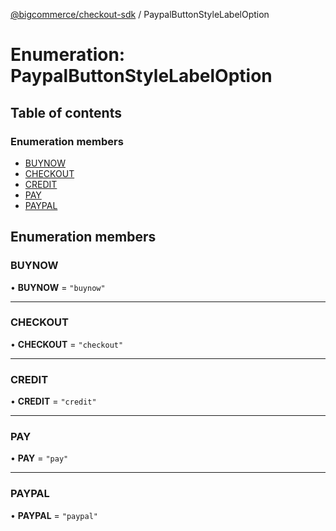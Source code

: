 [@bigcommerce/checkout-sdk](../README.md) / PaypalButtonStyleLabelOption

# Enumeration: PaypalButtonStyleLabelOption

## Table of contents

### Enumeration members

- [BUYNOW](PaypalButtonStyleLabelOption.md#buynow)
- [CHECKOUT](PaypalButtonStyleLabelOption.md#checkout)
- [CREDIT](PaypalButtonStyleLabelOption.md#credit)
- [PAY](PaypalButtonStyleLabelOption.md#pay)
- [PAYPAL](PaypalButtonStyleLabelOption.md#paypal)

## Enumeration members

### BUYNOW

• **BUYNOW** = `"buynow"`

___

### CHECKOUT

• **CHECKOUT** = `"checkout"`

___

### CREDIT

• **CREDIT** = `"credit"`

___

### PAY

• **PAY** = `"pay"`

___

### PAYPAL

• **PAYPAL** = `"paypal"`
